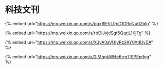 # 科技文刊

{% embed url="https://mp.weixin.qq.com/s/pqx6lEVL0pD1GRcNu0ZbIg" %}

{% embed url="https://mp.weixin.qq.com/s/rbDlJvjdSgt5QqrjL1KjTg" %}

{% embed url="https://mp.weixin.qq.com/s/XJyA0aVUIyRz2AY0XdUyDA" %}

{% embed url="https://mp.weixin.qq.com/s/2iMqgkWHe6rrg7ISPEmfgg" %}

